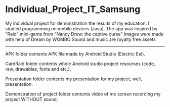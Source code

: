 # Individual_Project_IT_Samsung
My individual project for demonstration the results of my education.
I studied programming on mobile devices (Java).
The app was Inspired by "Raid" mini-game from "Nancy Drew: the captive curse"
Images were made with help of Dream by WOMBO
Sound and music are royalty free assets

--------------
APK folder contents APK file made by Android Studio (Electric Eel).

CardRaid folder contents whole Android studio project resourses (code, raw, drawables, fonts and etc.).

Presentation folder contents my presentation for my project, well, presentation.

Demonstration of project folder contents video of me screen recording my project WITHOUT sound.
